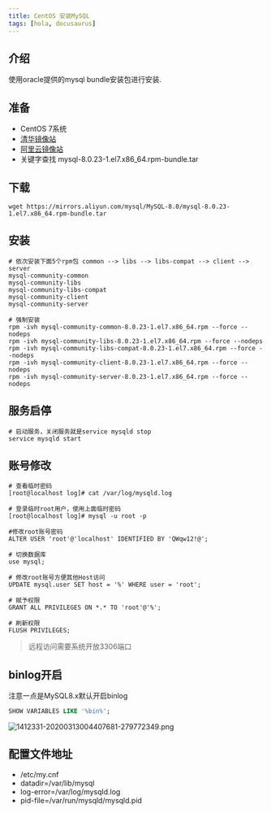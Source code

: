 ```yaml
---
title: CentOS 安装MySQL
tags: [hola, docusaurus]
---
```




## 介绍
使用oracle提供的mysql bundle安装包进行安装.



## 准备
- CentOS 7系统
- [清华镜像站](https://mirrors.tuna.tsinghua.edu.cn/mysql/downloads/MySQL-8.0/)
- [阿里云镜像站](https://mirrors.aliyun.com/mysql/MySQL-8.0/)
- 关键字查找 mysql-8.0.23-1.el7.x86_64.rpm-bundle.tar

## 下载
```shell
wget https://mirrors.aliyun.com/mysql/MySQL-8.0/mysql-8.0.23-1.el7.x86_64.rpm-bundle.tar
```

## 安装
```shell
# 依次安装下面5个rpm包 common --> libs --> libs-compat --> client --> server
mysql-community-common
mysql-community-libs
mysql-community-libs-compat
mysql-community-client
mysql-community-server

# 强制安装
rpm -ivh mysql-community-common-8.0.23-1.el7.x86_64.rpm --force --nodeps
rpm -ivh mysql-community-libs-8.0.23-1.el7.x86_64.rpm --force --nodeps
rpm -ivh mysql-community-libs-compat-8.0.23-1.el7.x86_64.rpm --force --nodeps
rpm -ivh mysql-community-client-8.0.23-1.el7.x86_64.rpm --force --nodeps
rpm -ivh mysql-community-server-8.0.23-1.el7.x86_64.rpm --force --nodeps
```

## 服务启停
```shell
# 启动服务，关闭服务就是service mysqld stop
service mysqld start
```

## 账号修改
```shell
# 查看临时密码
[root@localhost log]# cat /var/log/mysqld.log 

# 登录临时root用户，使用上面临时密码
[root@localhost log]# mysql -u root -p

#修改root账号密码
ALTER USER 'root'@'localhost' IDENTIFIED BY 'QWqw12!@';

# 切换数据库
use mysql;

# 修改root账号方便其他Host访问
UPDATE mysql.user SET host = '%' WHERE user = 'root';

# 赋予权限
GRANT ALL PRIVILEGES ON *.* TO 'root'@'%';

# 刷新权限
FLUSH PRIVILEGES;
```

> 远程访问需要系统开放3306端口

## binlog开启
注意一点是MySQL8.x默认开启binlog

```sql
SHOW VARIABLES LIKE '%bin%';
```
![1412331-20200313004407681-279772349.png](https://note.youdao.com/src/WEBRESOURCE46076a70ff52804e65e27a9f3be7e17e)

## 配置文件地址
- /etc/my.cnf
- datadir=/var/lib/mysql
- log-error=/var/log/mysqld.log
- pid-file=/var/run/mysqld/mysqld.pid